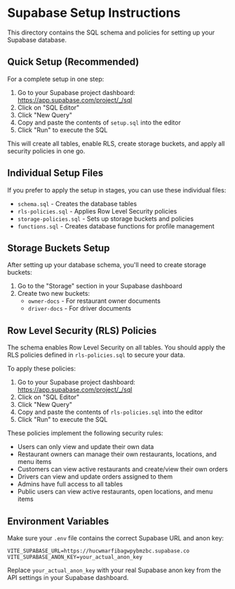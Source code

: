 # Supabase Setup Instructions

This directory contains the SQL schema and policies for setting up your Supabase database.

## Quick Setup (Recommended)

For a complete setup in one step:

1. Go to your Supabase project dashboard: https://app.supabase.com/project/_/sql
2. Click on "SQL Editor"
3. Click "New Query"
4. Copy and paste the contents of `setup.sql` into the editor
5. Click "Run" to execute the SQL

This will create all tables, enable RLS, create storage buckets, and apply all security policies in one go.

## Individual Setup Files

If you prefer to apply the setup in stages, you can use these individual files:

- `schema.sql` - Creates the database tables
- `rls-policies.sql` - Applies Row Level Security policies
- `storage-policies.sql` - Sets up storage buckets and policies
- `functions.sql` - Creates database functions for profile management

## Storage Buckets Setup

After setting up your database schema, you'll need to create storage buckets:

1. Go to the "Storage" section in your Supabase dashboard
2. Create two new buckets:
   - `owner-docs` - For restaurant owner documents
   - `driver-docs` - For driver documents

## Row Level Security (RLS) Policies

The schema enables Row Level Security on all tables. You should apply the RLS policies defined in `rls-policies.sql` to secure your data.

To apply these policies:

1. Go to your Supabase project dashboard: https://app.supabase.com/project/_/sql
2. Click on "SQL Editor"
3. Click "New Query"
4. Copy and paste the contents of `rls-policies.sql` into the editor
5. Click "Run" to execute the SQL

These policies implement the following security rules:

- Users can only view and update their own data
- Restaurant owners can manage their own restaurants, locations, and menu items
- Customers can view active restaurants and create/view their own orders
- Drivers can view and update orders assigned to them
- Admins have full access to all tables
- Public users can view active restaurants, open locations, and menu items

## Environment Variables

Make sure your `.env` file contains the correct Supabase URL and anon key:

```
VITE_SUPABASE_URL=https://hucwmarfibagwpybmzbc.supabase.co
VITE_SUPABASE_ANON_KEY=your_actual_anon_key
```

Replace `your_actual_anon_key` with your real Supabase anon key from the API settings in your Supabase dashboard.
